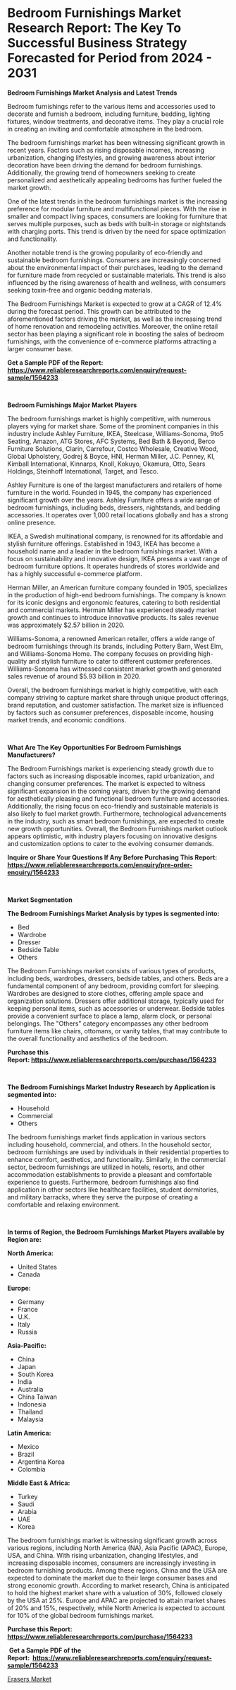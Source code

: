 <p><h1>Bedroom Furnishings Market Research Report: The Key To Successful Business Strategy Forecasted for Period from 2024 - 2031</h1></p><p><strong>Bedroom Furnishings Market Analysis and Latest Trends</strong></p>
<p><p>Bedroom furnishings refer to the various items and accessories used to decorate and furnish a bedroom, including furniture, bedding, lighting fixtures, window treatments, and decorative items. They play a crucial role in creating an inviting and comfortable atmosphere in the bedroom.</p><p>The bedroom furnishings market has been witnessing significant growth in recent years. Factors such as rising disposable incomes, increasing urbanization, changing lifestyles, and growing awareness about interior decoration have been driving the demand for bedroom furnishings. Additionally, the growing trend of homeowners seeking to create personalized and aesthetically appealing bedrooms has further fueled the market growth.</p><p>One of the latest trends in the bedroom furnishings market is the increasing preference for modular furniture and multifunctional pieces. With the rise in smaller and compact living spaces, consumers are looking for furniture that serves multiple purposes, such as beds with built-in storage or nightstands with charging ports. This trend is driven by the need for space optimization and functionality.</p><p>Another notable trend is the growing popularity of eco-friendly and sustainable bedroom furnishings. Consumers are increasingly concerned about the environmental impact of their purchases, leading to the demand for furniture made from recycled or sustainable materials. This trend is also influenced by the rising awareness of health and wellness, with consumers seeking toxin-free and organic bedding materials.</p><p>The Bedroom Furnishings Market is expected to grow at a CAGR of 12.4% during the forecast period. This growth can be attributed to the aforementioned factors driving the market, as well as the increasing trend of home renovation and remodeling activities. Moreover, the online retail sector has been playing a significant role in boosting the sales of bedroom furnishings, with the convenience of e-commerce platforms attracting a larger consumer base.</p></p>
<p><strong>Get a Sample PDF of the Report:&nbsp; <a href="https://www.reliableresearchreports.com/enquiry/request-sample/1564233">https://www.reliableresearchreports.com/enquiry/request-sample/1564233</a></strong></p>
<p>&nbsp;</p>
<p><strong>Bedroom Furnishings Major Market Players</strong></p>
<p><p>The bedroom furnishings market is highly competitive, with numerous players vying for market share. Some of the prominent companies in this industry include Ashley Furniture, IKEA, Steelcase, Williams-Sonoma, 9to5 Seating, Amazon, ATG Stores, AFC Systems, Bed Bath & Beyond, Berco Furniture Solutions, Clarin, Carrefour, Costco Wholesale, Creative Wood, Global Upholstery, Godrej & Boyce, HNI, Herman Miller, J.C. Penney, KI, Kimball International, Kinnarps, Knoll, Kokuyo, Okamura, Otto, Sears Holdings, Steinhoff International, Target, and Tesco.</p><p>Ashley Furniture is one of the largest manufacturers and retailers of home furniture in the world. Founded in 1945, the company has experienced significant growth over the years. Ashley Furniture offers a wide range of bedroom furnishings, including beds, dressers, nightstands, and bedding accessories. It operates over 1,000 retail locations globally and has a strong online presence.</p><p>IKEA, a Swedish multinational company, is renowned for its affordable and stylish furniture offerings. Established in 1943, IKEA has become a household name and a leader in the bedroom furnishings market. With a focus on sustainability and innovative design, IKEA presents a vast range of bedroom furniture options. It operates hundreds of stores worldwide and has a highly successful e-commerce platform.</p><p>Herman Miller, an American furniture company founded in 1905, specializes in the production of high-end bedroom furnishings. The company is known for its iconic designs and ergonomic features, catering to both residential and commercial markets. Herman Miller has experienced steady market growth and continues to introduce innovative products. Its sales revenue was approximately $2.57 billion in 2020.</p><p>Williams-Sonoma, a renowned American retailer, offers a wide range of bedroom furnishings through its brands, including Pottery Barn, West Elm, and Williams-Sonoma Home. The company focuses on providing high-quality and stylish furniture to cater to different customer preferences. Williams-Sonoma has witnessed consistent market growth and generated sales revenue of around $5.93 billion in 2020.</p><p>Overall, the bedroom furnishings market is highly competitive, with each company striving to capture market share through unique product offerings, brand reputation, and customer satisfaction. The market size is influenced by factors such as consumer preferences, disposable income, housing market trends, and economic conditions.</p></p>
<p>&nbsp;</p>
<p><strong>What Are The Key Opportunities For Bedroom Furnishings Manufacturers?</strong></p>
<p><p>The Bedroom Furnishings market is experiencing steady growth due to factors such as increasing disposable incomes, rapid urbanization, and changing consumer preferences. The market is expected to witness significant expansion in the coming years, driven by the growing demand for aesthetically pleasing and functional bedroom furniture and accessories. Additionally, the rising focus on eco-friendly and sustainable materials is also likely to fuel market growth. Furthermore, technological advancements in the industry, such as smart bedroom furnishings, are expected to create new growth opportunities. Overall, the Bedroom Furnishings market outlook appears optimistic, with industry players focusing on innovative designs and customization options to cater to the evolving consumer demands.</p></p>
<p><strong>Inquire or Share Your Questions If Any Before Purchasing This Report: <a href="https://www.reliableresearchreports.com/enquiry/pre-order-enquiry/1564233">https://www.reliableresearchreports.com/enquiry/pre-order-enquiry/1564233</a></strong></p>
<p>&nbsp;</p>
<p><strong>Market Segmentation</strong></p>
<p><strong>The Bedroom Furnishings Market Analysis by types is segmented into:</strong></p>
<p><ul><li>Bed</li><li>Wardrobe</li><li>Dresser</li><li>Bedside Table</li><li>Others</li></ul></p>
<p><p>The Bedroom Furnishings market consists of various types of products, including beds, wardrobes, dressers, bedside tables, and others. Beds are a fundamental component of any bedroom, providing comfort for sleeping. Wardrobes are designed to store clothes, offering ample space and organization solutions. Dressers offer additional storage, typically used for keeping personal items, such as accessories or underwear. Bedside tables provide a convenient surface to place a lamp, alarm clock, or personal belongings. The "Others" category encompasses any other bedroom furniture items like chairs, ottomans, or vanity tables, that may contribute to the overall functionality and aesthetics of the bedroom.</p></p>
<p><strong>Purchase this Report:&nbsp;<a href="https://www.reliableresearchreports.com/purchase/1564233">https://www.reliableresearchreports.com/purchase/1564233</a></strong></p>
<p>&nbsp;</p>
<p><strong>The Bedroom Furnishings Market Industry Research by Application is segmented into:</strong></p>
<p><ul><li>Household</li><li>Commercial</li><li>Others</li></ul></p>
<p><p>The bedroom furnishings market finds application in various sectors including household, commercial, and others. In the household sector, bedroom furnishings are used by individuals in their residential properties to enhance comfort, aesthetics, and functionality. Similarly, in the commercial sector, bedroom furnishings are utilized in hotels, resorts, and other accommodation establishments to provide a pleasant and comfortable experience to guests. Furthermore, bedroom furnishings also find application in other sectors like healthcare facilities, student dormitories, and military barracks, where they serve the purpose of creating a comfortable and relaxing environment.</p></p>
<p>&nbsp;</p>
<p><strong>In terms of Region, the Bedroom Furnishings Market Players available by Region are:</strong></p>
<p>
    <p> <strong> North America: </strong>
        <ul>
            <li>United States</li>
            <li>Canada</li>
        </ul>
        </p> 
    <p> <strong> Europe: </strong>
        <ul>
            <li>Germany</li>
            <li>France</li>
            <li>U.K.</li>
            <li>Italy</li>
            <li>Russia</li>
        </ul>
        </p> 
    <p> <strong> Asia-Pacific: </strong>
        <ul>
            <li>China</li>
            <li>Japan</li>
            <li>South Korea</li>
            <li>India</li>
            <li>Australia</li>
            <li>China Taiwan</li>
            <li>Indonesia</li>
            <li>Thailand</li>
            <li>Malaysia</li>
        </ul>
        </p> 
    <p> <strong> Latin America: </strong>
        <ul>
            <li>Mexico</li>
            <li>Brazil</li>
            <li>Argentina Korea</li>
            <li>Colombia</li>
        </ul>
        </p> 
    <p> <strong> Middle East & Africa: </strong>
        <ul>
            <li>Turkey</li>
            <li>Saudi</li>
            <li>Arabia</li>
            <li>UAE</li>
            <li>Korea</li>
        </ul>
    </p>
    </p>
<p><p>The bedroom furnishings market is witnessing significant growth across various regions, including North America (NA), Asia Pacific (APAC), Europe, USA, and China. With rising urbanization, changing lifestyles, and increasing disposable incomes, consumers are increasingly investing in bedroom furnishing products. Among these regions, China and the USA are expected to dominate the market due to their large consumer bases and strong economic growth. According to market research, China is anticipated to hold the highest market share with a valuation of 30%, followed closely by the USA at 25%. Europe and APAC are projected to attain market shares of 20% and 15%, respectively, while North America is expected to account for 10% of the global bedroom furnishings market.</p></p>
<p><strong>Purchase this Report: <a href="https://www.reliableresearchreports.com/purchase/1564233">https://www.reliableresearchreports.com/purchase/1564233</a></strong></p>
<p>&nbsp;<strong>Get a Sample PDF of the Report:&nbsp;&nbsp;<a href="https://www.reliableresearchreports.com/enquiry/request-sample/1564233">https://www.reliableresearchreports.com/enquiry/request-sample/1564233</a></strong></p>
<p><strong></strong></p>
<p><p><a href="https://github.com/NorbertYates/Market-Research-Report-List-2/blob/main/erasers-market.md">Erasers Market</a></p></p>